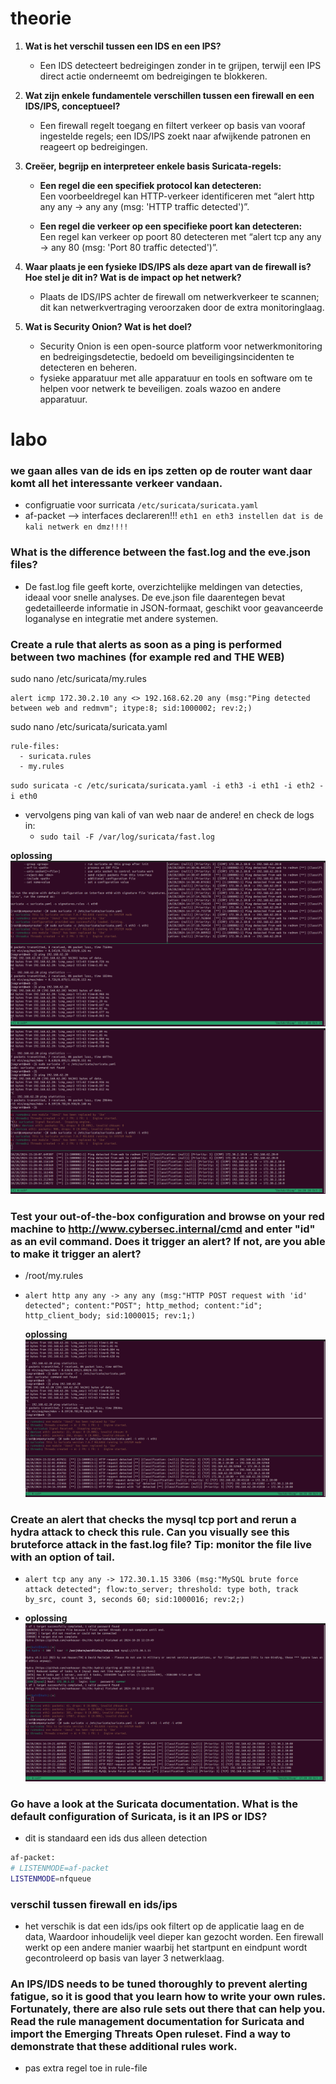 # theorie

1. **Wat is het verschil tussen een IDS en een IPS?**  
   - Een IDS detecteert bedreigingen zonder in te grijpen, terwijl een IPS direct actie onderneemt om bedreigingen te blokkeren.

2. **Wat zijn enkele fundamentele verschillen tussen een firewall en een IDS/IPS, conceptueel?**  
   - Een firewall regelt toegang en filtert verkeer op basis van vooraf ingestelde regels; een IDS/IPS zoekt naar afwijkende patronen en reageert op bedreigingen.

3. **Creëer, begrijp en interpreteer enkele basis Suricata-regels:**

   - **Een regel die een specifiek protocol kan detecteren:**  
     Een voorbeeldregel kan HTTP-verkeer identificeren met “alert http any any -> any any (msg: 'HTTP traffic detected')”.

   - **Een regel die verkeer op een specifieke poort kan detecteren:**  
     Een regel kan verkeer op poort 80 detecteren met “alert tcp any any -> any 80 (msg: 'Port 80 traffic detected')”.

4. **Waar plaats je een fysieke IDS/IPS als deze apart van de firewall is? Hoe stel je dit in? Wat is de impact op het netwerk?**  
   - Plaats de IDS/IPS achter de firewall om netwerkverkeer te scannen; dit kan netwerkvertraging veroorzaken door de extra monitoringlaag.

5. **Wat is Security Onion? Wat is het doel?**  
   - Security Onion is een open-source platform voor netwerkmonitoring en bedreigingsdetectie, bedoeld om beveiligingsincidenten te detecteren en beheren.
   - fysieke apparatuur met alle apparatuur en tools en software om te helpen voor netwerk te beveiligen. zoals wazoo en andere apparatuur.




# labo

### we gaan alles van de ids en ips zetten op de router want daar komt all het interessante verkeer vandaan.

- configruatie voor surricata
`/etc/suricata/suricata.yaml`
- af-packet --> interfaces declareren!!!
`eth1 en eth3 instellen dat is de kali netwerk en dmz!!!!`



###  What is the difference between the fast.log and the eve.json files?
- De fast.log file geeft korte, overzichtelijke meldingen van detecties, ideaal voor snelle analyses. De eve.json file daarentegen bevat gedetailleerde informatie in JSON-formaat, geschikt voor geavanceerde loganalyse en integratie met andere systemen.

### Create a rule that alerts as soon as a ping is performed between two machines (for example red and THE WEB)

sudo nano /etc/suricata/my.rules
```
alert icmp 172.30.2.10 any <> 192.168.62.20 any (msg:"Ping detected between web and redmvm"; itype:8; sid:1000002; rev:2;)

```
sudo nano /etc/suricata/suricata.yaml
```
rule-files:
  - suricata.rules
  - my.rules
```
`sudo suricata -c /etc/suricata/suricata.yaml -i eth3 -i eth1 -i eth2 -i eth0`

- vervolgens ping van kali of van web naar de andere! en check de logs in:
  - `sudo tail -F /var/log/suricata/fast.log`


**oplossing**
![alt text](image.png)
![alt text](image-2.png)


### Test your out-of-the-box configuration and browse on your red machine to http://www.cybersec.internal/cmd and enter "id" as an evil command. Does it trigger an alert? If not, are you able to make it trigger an alert?

- /root/my.rules
-   ```
    alert http any any -> any any (msg:"HTTP POST request with 'id' detected"; content:"POST"; http_method; content:"id"; http_client_body; sid:1000015; rev:1;)
    ```
    **oplossing**
    ![alt text](image-3.png)



### Create an alert that checks the mysql tcp port and rerun a hydra attack to check this rule. Can you visually see this bruteforce attack in the fast.log file? Tip: monitor the file live with an option of tail.

-   ```
    alert tcp any any -> 172.30.1.15 3306 (msg:"MySQL brute force attack detected"; flow:to_server; threshold: type both, track by_src, count 3, seconds 60; sid:1000016; rev:2;)
    ```

-    **oplossing**
    ![alt text](image-4.png)



### Go have a look at the Suricata documentation. What is the default configuration of Suricata, is it an IPS or IDS?

- dit is standaard een ids dus alleen detection
```bash
af-packet:
# LISTENMODE=af-packet
LISTENMODE=nfqueue
```
### verschil tussen firewall en ids/ips

- het verschik is dat een ids/ips  ook filtert op de applicatie laag en de data, Waardoor inhoudelijk veel dieper kan gezocht worden. Een firewall werkt op een andere manier waarbij het startpunt en eindpunt wordt gecontroleerd op basis van layer 3 netwerklaag.

### An IPS/IDS needs to be tuned thoroughly to prevent alerting fatigue, so it is good that you learn how to write your own rules. Fortunately, there are also rule sets out there that can help you. Read the rule management documentation for Suricata and import the Emerging Threats Open ruleset. Find a way to demonstrate that these additional rules work.

- pas extra regel toe in rule-file
